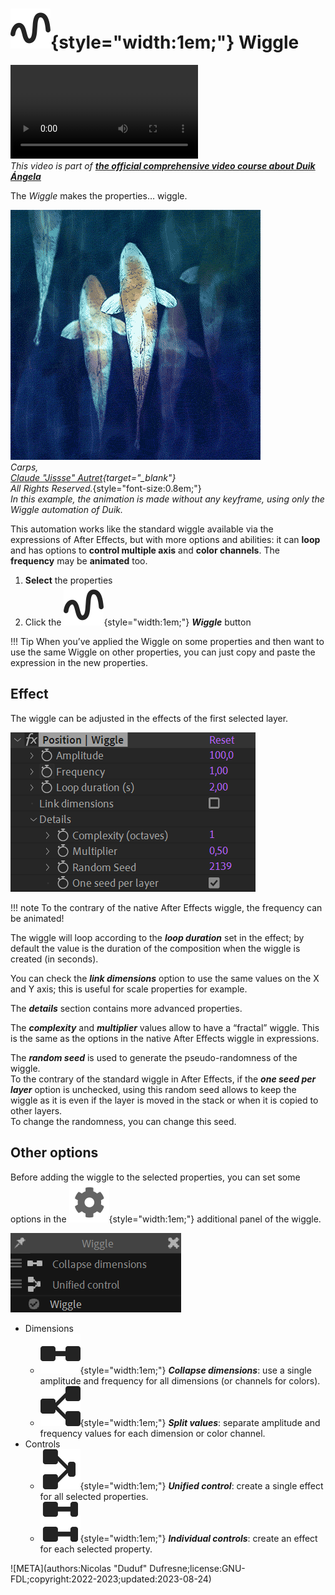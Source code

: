 # ![](../../img/duik/icons/wiggle.svg){style="width:1em;"} Wiggle

![RXLAB_VIDEO](https://rxlaboratory.org/wp-content/uploads/rx-videos/Duik17_F04_Wiggle__EN_720.mp4)  
*This video is part of [__the official comprehensive video course about Duik Ángela__](https://rxlaboratory.org/product/the-official-comprehensive-video-course-about-duik-angela/)*

The *Wiggle* makes the properties… wiggle.

![](../../img/examples/carpes.gif)  
*Carps,  
[Claude "Jissse" Autret](http://jissse.com){target="_blank"}  
All Rights Reserved.*{style="font-size:0.8em;"}  
*In this example, the animation is made without any keyframe, using only the Wiggle automation of Duik.*

This automation works like the standard wiggle available via the expressions of After Effects, but with more options and abilities: it can **loop** and has options to **control multiple axis** and **color channels**. The **frequency** may be **animated** too.

1. **Select** the properties
2. Click the ![](../../img/duik/icons/wiggle.svg){style="width:1em;"} ***Wiggle*** button

!!! Tip
    When you’ve applied the Wiggle on some properties and then want to use the same Wiggle on other properties, you can just copy and paste the expression in the new properties.

## Effect

The wiggle can be adjusted in the effects of the first selected layer.

![](../../img/duik/automation/wiggle-effect.png)

!!! note
    To the contrary of the native After Effects wiggle, the frequency can be animated!

The wiggle will loop according to the ***loop duration*** set in the effect; by default the value is the duration of the composition when the wiggle is created (in seconds).

You can check the ***link dimensions*** option to use the same values on the X and Y axis; this is useful for scale properties for example.

The ***details*** section contains more advanced properties.

The ***complexity*** and ***multiplier*** values allow to have a “fractal” wiggle. This is the same as the options in the native After Effects wiggle in expressions.

The ***random seed*** is used to generate the pseudo-randomness of the wiggle.  
To the contrary of the standard wiggle in After Effects, if the ***one seed per layer*** option is unchecked, using this random seed allows to keep the wiggle as it is even if the layer is moved in the stack or when it is copied to other layers.  
To change the randomness, you can change this seed.

## Other options

Before adding the wiggle to the selected properties, you can set some options in the ![](../../img/duik/icons/options.svg){style="width:1em;"} additional panel of the wiggle.

![](../../img/duik/automation/wiggle-options.png)

- Dimensions  
    - ![](../../img/duik/icons/collapse_dimensions.svg){style="width:1em;"} ***Collapse dimensions***: use a single amplitude and frequency for all dimensions (or channels for colors).
    - ![](../../img/duik/icons/separate_dimensions.svg){style="width:1em;"} ***Split values***: separate amplitude and frequency values for each dimension or color channel.
- Controls  
    - ![](../../img/duik/icons/unified_control.svg){style="width:1em;"} ***Unified control***: create a single effect for all selected properties.
    - ![](../../img/duik/icons/individual_control.svg){style="width:1em;"} ***Individual controls***: create an effect for each selected property.


![META](authors:Nicolas "Duduf" Dufresne;license:GNU-FDL;copyright:2022-2023;updated:2023-08-24)

